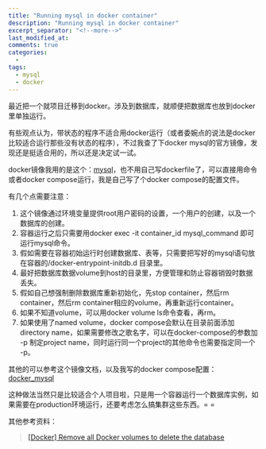 ```yaml
---
title: "Running mysql in docker container"
description: "Running mysql in docker container"
excerpt_separator: "<!--more-->"
last_modified_at: 
comments: true
categories:
  -
tags:
  - mysql
  - docker
---
```


最近把一个就项目迁移到docker。涉及到数据库，就顺便把数据库也放到docker里单独运行。

有些观点认为，带状态的程序不适合用docker运行（或者委婉点的说法是docker比较适合运行那些没有状态的程序），不过我查了下docker mysql的官方镜像，发现还是挺适合用的，所以还是决定试一试。

docker镜像我用的是这个：<a target="_blank" href="https://hub.docker.com/_/mysql/">mysql</a>，也不用自己写dockerfile了，可以直接用命令或者docker compose运行，我是自己写了个docker compose的配置文件。

有几个点需要注意：
1. 这个镜像通过环境变量提供root用户密码的设置，一个用户的创建，以及一个数据库的创建。
2. 容器运行之后只需要用docker exec -it container_id mysql_command 即可运行mysql命令。
3. 假如需要在容器初始运行时创建数据库、表等，只需要把写好的mysql语句放在容器的/docker-entrypoint-initdb.d 目录里。
4. 最好把数据库数据volume到host的目录里，方便管理和防止容器销毁时数据丢失。
5. 假如自己想强制删除数据库重新初始化，先stop container，然后rm container，然后rm container相应的volume，再重新运行container。
6. 如果不知道volume，可以用docker volume ls命令查看，再rm。
7. 如果使用了named volume，docker compose会默认在目录前面添加 directory name，如果需要修改之歌名字，可以在docker-compose的参数加 -p 制定project name，同时运行同一个project的其他命令也需要指定同一个 -p。

其他的可以参考这个镜像文档，以及我写的docker compose配置：<a target="_blank" href="https://github.com/JamaisMagic/docker_mysql">docker_mysql</a>

这种做法当然只是比较适合个人项目啦，只是用一个容器运行一个数据库实例，如果需要在production环境运行，还要考虑怎么搞集群这些东西。= =

其他参考资料：

> <site><a target="_blank" href="https://github.com/Radu-Raicea/Dockerized-Flask/wiki/%5BDocker%5D-Remove-all-Docker-volumes-to-delete-the-database">[Docker] Remove all Docker volumes to delete the database</a></site>
